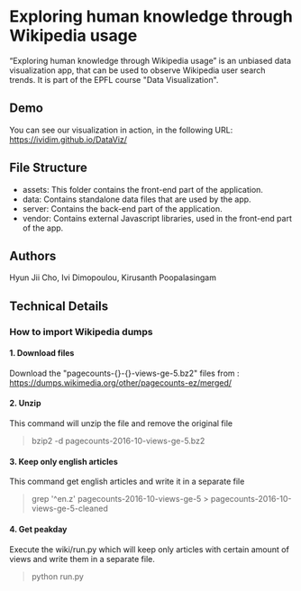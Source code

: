 
# Exploring human knowledge through Wikipedia usage
“Exploring human knowledge through Wikipedia usage” is an unbiased data visualization app, that can be used to observe Wikipedia user search trends. It is part of the EPFL course "Data Visualization".

## Demo 
You can see our visualization in action, in the following URL: https://ividim.github.io/DataViz/

## File Structure

* assets: This folder contains the front-end part of the application.
* data: Contains standalone data files that are used by the app.
* server: Contains the back-end part of the application.
* vendor: Contains external Javascript libraries, used in the front-end part of the app.

## Authors
Hyun Jii Cho, Ivi Dimopoulou, Kirusanth Poopalasingam

## Technical Details
### How to import Wikipedia dumps
#### 1. Download files
Download the "pagecounts-{}-{}-views-ge-5.bz2" files from :
https://dumps.wikimedia.org/other/pagecounts-ez/merged/

#### 2. Unzip
This command will unzip the file and remove the original file
> bzip2 -d pagecounts-2016-10-views-ge-5.bz2

#### 3. Keep only english articles

This command get english articles and write it in a separate file
> grep '^en\.z' pagecounts-2016-10-views-ge-5 >  pagecounts-2016-10-views-ge-5-cleaned

#### 4. Get peakday
Execute the wiki/run.py which will keep only articles with certain amount of views and write them in a separate file.
> python run.py


